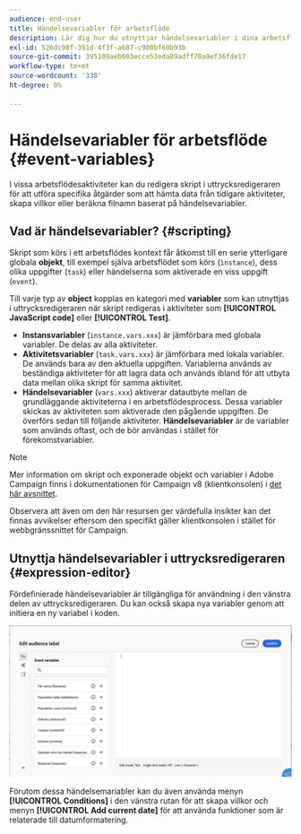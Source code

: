 ```yaml
---
audience: end-user
title: Händelsevariabler för arbetsflöde
description: Lär dig hur du utnyttjar händelsevariabler i dina arbetsflöden.
exl-id: 526dc98f-391d-4f3f-a687-c980bf60b93b
source-git-commit: 395109aeb603ecce53eda89adff70a9ef36fde17
workflow-type: tm+mt
source-wordcount: '338'
ht-degree: 0%

---
```


# Händelsevariabler för arbetsflöde {#event-variables}

I vissa arbetsflödesaktiviteter kan du redigera skript i uttrycksredigeraren för att utföra specifika åtgärder som att hämta data från tidigare aktiviteter, skapa villkor eller beräkna filnamn baserat på händelsevariabler.

## Vad är händelsevariabler? {#scripting}

Skript som körs i ett arbetsflödes kontext får åtkomst till en serie ytterligare globala **objekt**, till exempel själva arbetsflödet som körs (`ìnstance`), dess olika uppgifter (`task`) eller händelserna som aktiverade en viss uppgift (`event`).

Till varje typ av **object** kopplas en kategori med **variabler** som kan utnyttjas i uttrycksredigeraren när skript redigeras i aktiviteter som **[!UICONTROL JavaScript code]** eller **[!UICONTROL Test]**.

* **Instansvariabler** (`instance.vars.xxx`) är jämförbara med globala variabler. De delas av alla aktiviteter.
* **Aktivitetsvariabler** (`task.vars.xxx`) är jämförbara med lokala variabler. De används bara av den aktuella uppgiften. Variablerna används av beständiga aktiviteter för att lagra data och används ibland för att utbyta data mellan olika skript för samma aktivitet.
* **Händelsevariabler** (`vars.xxx`) aktiverar datautbyte mellan de grundläggande aktiviteterna i en arbetsflödesprocess. Dessa variabler skickas av aktiviteten som aktiverade den pågående uppgiften. De överförs sedan till följande aktiviteter. **Händelsevariabler** är de variabler som används oftast, och de bör användas i stället för förekomstvariabler.

>[!NOTE]
>
>Mer information om skript och exponerade objekt och variabler i Adobe Campaign finns i dokumentationen för Campaign v8 (klientkonsolen) i [det här avsnittet](https://experienceleague.adobe.com/en/docs/campaign/automation/workflows/advanced-management/javascript-scripts-and-templates).
>
>Observera att även om den här resursen ger värdefulla insikter kan det finnas avvikelser eftersom den specifikt gäller klientkonsolen i stället för webbgränssnittet för Campaign.

## Utnyttja händelsevariabler i uttrycksredigeraren {#expression-editor}

Fördefinierade händelsevariabler är tillgängliga för användning i den vänstra delen av uttrycksredigeraren. Du kan också skapa nya variabler genom att initiera en ny variabel i koden.

![](assets/event-variables.png)

Förutom dessa händelsemariabler kan du även använda menyn **[!UICONTROL Conditions]** i den vänstra rutan för att skapa villkor och menyn **[!UICONTROL Add current date]** för att använda funktioner som är relaterade till datumformatering.
